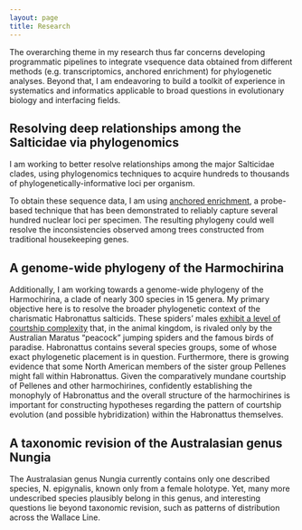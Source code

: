 ```yaml
---
layout: page
title: Research
---
```


The overarching theme in my research thus far concerns developing programmatic pipelines to integrate vsequence data obtained from different methods (e.g. transcriptomics, anchored enrichment) for phylogenetic analyses. Beyond that, I am endeavoring to build a toolkit of experience in systematics and informatics applicable to broad questions in evolutionary biology and interfacing fields.

## Resolving deep relationships among the Salticidae via phylogenomics

I am working to better resolve relationships among the major Salticidae clades, using phylogenomics techniques to acquire hundreds to thousands of phylogenetically-informative loci per organism.

To obtain these sequence data, I am using [anchored enrichment](http://anchoredphylogeny.com/), a probe-based technique that has been demonstrated to reliably capture several hundred nuclear loci per specimen. The resulting phylogeny could well resolve the inconsistencies observed among trees constructed from traditional housekeeping genes.

## A genome-wide phylogeny of the Harmochirina

Additionally, I am working towards a genome-wide phylogeny of the Harmochirina, a clade of nearly 300 species in 15 genera. My primary objective here is to resolve the broader phylogenetic context of the charismatic Habronattus salticids. These spiders’ males [exhibit a level of courtship complexity](http://www.youtube.com/watch?v=uGZwZlcCnDE) that, in the animal kingdom, is rivaled only by the Australian Maratus “peacock” jumping spiders and the famous birds of paradise. Habronattus contains several species groups, some of whose exact phylogenetic placement is in question. Furthermore, there is growing evidence that some North American members of the sister group Pellenes might fall within Habronattus. Given the comparatively mundane courtship of Pellenes and other harmochirines, confidently establishing the monophyly of Habronattus and the overall structure of the harmochirines is important for constructing hypotheses regarding the pattern of courtship evolution (and possible hybridization) within the Habronattus themselves.

## A taxonomic revision of the Australasian genus Nungia

The Australasian genus Nungia currently contains only one described species, N. epigynalis, known only from a female holotype. Yet, many more undescribed species plausibly belong in this genus, and interesting questions lie beyond taxonomic revision, such as patterns of distribution across the Wallace Line.